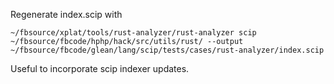 Regenerate index.scip with

```
~/fbsource/xplat/tools/rust-analyzer/rust-analyzer scip ~/fbsource/fbcode/hphp/hack/src/utils/rust/ --output ~/fbsource/fbcode/glean/lang/scip/tests/cases/rust-analyzer/index.scip
```

Useful to incorporate scip indexer updates.
